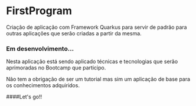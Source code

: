 # FirstProgram

Criação de aplicação com Framework Quarkus para servir de padrão para outras aplicações que serão criadas a partir da mesma.

### Em desenvolvimento...
Nesta aplicação está sendo aplicado técnicas e tecnologias que serão aprimoradas no Bootcamp que participo.

Não tem a obrigação de ser um tutorial mas sim um aplicação de base para os conhecimentos adquiridos.

####Let's go!!